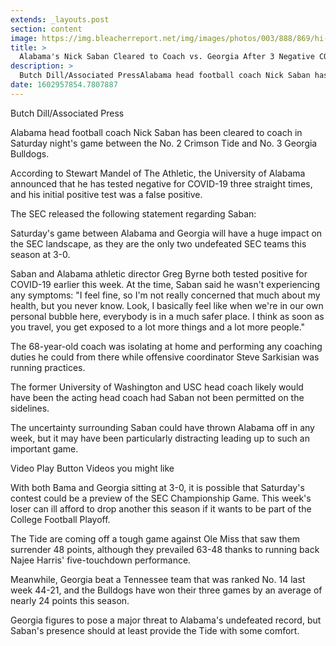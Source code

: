 ```yaml
--- 
extends: _layouts.post 
section: content 
image: https://img.bleacherreport.net/img/images/photos/003/888/869/hi-res-9a9bdf30a12c23a5dc5c105dcedced99_crop_exact.jpg?w=1200&h=1200&q=75 
title: > 
  Alabama's Nick Saban Cleared to Coach vs. Georgia After 3 Negative COVID Tests 
description: > 
  Butch Dill/Associated PressAlabama head football coach Nick Saban has been cleared to coach in Saturday night's game between the No.Saban and Alabama athletic director Greg Byrne both tested positive for COVID-19 earlier this week.The former University of Washington and USC head coach likely would have been the acting head coach had Saban not been permitted on the sidelines.14 last week 44-21, and the Bulldogs have won their three games by an average of nearly 24 points this season.Georgia figures to pose a major threat to Alabama's undefeated record, but Saban's presence should at least provide the Tide with some comfort. 
date: 1602957854.7807887 
--- 
```

Butch Dill/Associated Press

Alabama head football coach Nick Saban has been cleared to coach in Saturday night's game between the No. 2 Crimson Tide and No. 3 Georgia Bulldogs.

According to Stewart Mandel of The Athletic, the University of Alabama announced that he has tested negative for COVID-19 three straight times, and his initial positive test was a false positive.

The SEC released the following statement regarding Saban:

Saturday's game between Alabama and Georgia will have a huge impact on the SEC landscape, as they are the only two undefeated SEC teams this season at 3-0.

Saban and Alabama athletic director Greg Byrne both tested positive for COVID-19 earlier this week. At the time, Saban said he wasn't experiencing any symptoms: "I feel fine, so I'm not really concerned that much about my health, but you never know. Look, I basically feel like when we're in our own personal bubble here, everybody is in a much safer place. I think as soon as you travel, you get exposed to a lot more things and a lot more people."

The 68-year-old coach was isolating at home and performing any coaching duties he could from there while offensive coordinator Steve Sarkisian was running practices.

The former University of Washington and USC head coach likely would have been the acting head coach had Saban not been permitted on the sidelines.

The uncertainty surrounding Saban could have thrown Alabama off in any week, but it may have been particularly distracting leading up to such an important game.

Video Play Button Videos you might like

With both Bama and Georgia sitting at 3-0, it is possible that Saturday's contest could be a preview of the SEC Championship Game. This week's loser can ill afford to drop another this season if it wants to be part of the College Football Playoff.

The Tide are coming off a tough game against Ole Miss that saw them surrender 48 points, although they prevailed 63-48 thanks to running back Najee Harris' five-touchdown performance.

Meanwhile, Georgia beat a Tennessee team that was ranked No. 14 last week 44-21, and the Bulldogs have won their three games by an average of nearly 24 points this season.

Georgia figures to pose a major threat to Alabama's undefeated record, but Saban's presence should at least provide the Tide with some comfort.